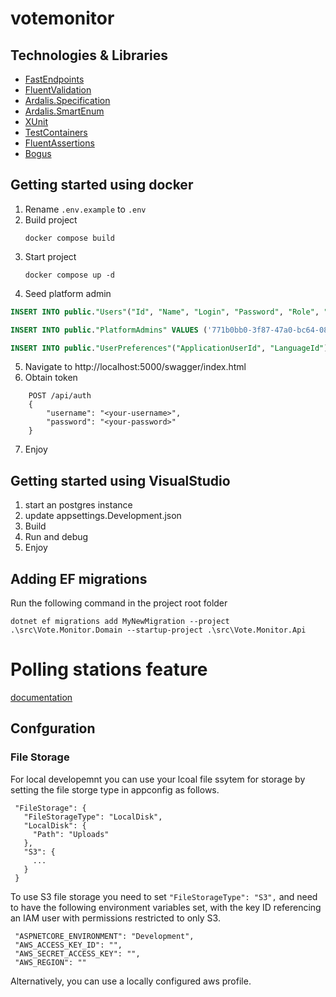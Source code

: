 # votemonitor

## Technologies & Libraries
* [FastEndpoints](https://fast-endpoints.com/)
* [FluentValidation](https://docs.fluentvalidation.net/en/latest/)
* [Ardalis.Specification](https://github.com/ardalis/specification)
* [Ardalis.SmartEnum](https://github.com/ardalis/SmartEnum)
* [XUnit](https://xunit.net/)
* [TestContainers](https://testcontainers.com/)
* [FluentAssertions](https://fluentassertions.com/)
* [Bogus](https://github.com/bchavez/Bogus)

## Getting started using docker

1. Rename `.env.example` to `.env`
2. Build project
    ```
    docker compose build
    ```
3. Start project
    ```
    docker compose up -d 
    ```
4. Seed platform admin
```sql
INSERT INTO public."Users"("Id", "Name", "Login", "Password", "Role", "Status", "CreatedBy", "CreatedOn",  "LastModifiedBy", "LastModifiedOn") VALUES ('771b0bb0-3f87-47a0-bc64-0878e2070374', 'PlatformAdmin', '<your-username>', '<your-password>', 'PlatformAdmin', 'Active', '00000000-0000-0000-0000-000000000000', '2024-01-23 00:00:00+00', '00000000-0000-0000-0000-000000000000', NULL);

INSERT INTO public."PlatformAdmins" VALUES ('771b0bb0-3f87-47a0-bc64-0878e2070374');

INSERT INTO public."UserPreferences"("ApplicationUserId", "LanguageId") VALUES ('771b0bb0-3f87-47a0-bc64-0878e2070374','094b3769-68b1-6211-ba2d-6bba92d6a167');
```
5. Navigate to http://localhost:5000/swagger/index.html
6. Obtain token
```
    POST /api/auth
    {
        "username": "<your-username>",
        "password": "<your-password>"
    }
```
7. Enjoy

## Getting started using VisualStudio
1. start an postgres instance
2. update appsettings.Development.json
3. Build
4. Run and debug
5. Enjoy 

## Adding EF migrations

Run the following command in the project root folder
```
dotnet ef migrations add MyNewMigration --project .\src\Vote.Monitor.Domain --startup-project .\src\Vote.Monitor.Api
```

# Polling stations feature
[documentation](documentation/polling-stations/README.md)


## Confguration

### File Storage

For local developemnt you can use your lcoal file ssytem for storage by setting the file storge type in appconfig as follows.

```
 "FileStorage": {
   "FileStorageType": "LocalDisk",
   "LocalDisk": {
     "Path": "Uploads"
   },
   "S3": {
     ...
   }
 }
```

To use S3 file storage you need to set `"FileStorageType": "S3",` and need to have the following environment variables set, with the key ID referencing an IAM user with permissions restricted to only S3. 
```
 "ASPNETCORE_ENVIRONMENT": "Development",
 "AWS_ACCESS_KEY_ID": "",
 "AWS_SECRET_ACCESS_KEY": "",
 "AWS_REGION": ""
```
Alternatively, you can use a locally configured aws profile.